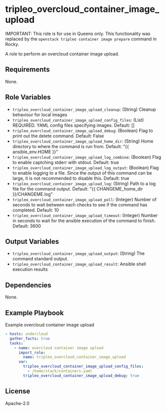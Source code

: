 tripleo_overcloud_container_image_upload
========================================

IMPORTANT: This role is for use in Queens only. This functionality was replaced
by the `openstack tripleo container image prepare` command in Rocky.

A role to perform an overcloud container image upload.

Requirements
------------

None.

Role Variables
--------------

* `tripleo_overcloud_container_image_upload_cleanup`: (String) Cleanup behaviour for local images
* `tripleo_overcloud_container_image_upload_config_files`: (List) REQUIRED. YAML config files specifying images. Default: []
* `tripleo_overcloud_container_image_upload_debug`: (Boolean) Flag to print out the delete command. Default: False
* `tripleo_overcloud_container_image_upload_home_dir`: (String) Home directory to where the command is run from. Default: "{{ ansible_env.HOME }}"
* `tripleo_overcloud_container_image_upload_log_combine`: (Boolean) Flag to enable captching stderr with stdout. Default: true
* `tripleo_overcloud_container_image_upload_log_output`: (Boolean) Flag to enable logging to a file. Since the output of this command can be large, it is not recommended to disable this. Default: true
* `tripleo_overcloud_container_image_upload_log`: (String) Path to a log file for the command output. Default: "{{ CHANGEME_home_dir }}/CHANGEME.log"
* `tripleo_overcloud_container_image_upload_poll`: (Integer) Number of seconds to wait between each checks to see if the command has completed. Default: 10
* `tripleo_overcloud_container_image_upload_timeout`: (Integer) Number in seconds to wait for the ansible execution of the command to finish. Default: 3600

Output Variables
----------------

* `tripleo_overcloud_container_image_upload_output`: (String) The command standard output.
* `tripleo_overcloud_container_image_upload_result`: Ansible shell execution results

Dependencies
------------

None.

Example Playbook
----------------

Example overcloud container image upload

```yaml
- hosts: undercloud
  gather_facts: true
  tasks:
    - name: overcloud container image upload
      import_role:
        name: tripleo_overcloud_container_image_upload
      var:
        tripleo_overcloud_container_image_upload_config_files:
          - /home/stack/containers.yaml
        tripleo_overcloud_container_image_upload_debug: true
```

License
-------

Apache-2.0
